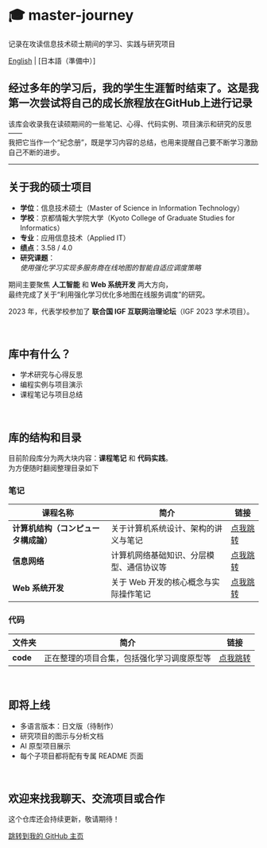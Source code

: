 # 🎓 master-journey

记录在攻读信息技术硕士期间的学习、实践与研究项目

[English](./README.md) | [日本語（準備中）]

<h2></h2>

## 经过多年的学习后，我的学生生涯暂时结束了。这是我第一次尝试将自己的成长旅程放在GitHub上进行记录

该库会收录我在读硕期间的一些笔记、心得、代码实例、项目演示和研究的反思 ——  
我把它当作一个“纪念册”，既是学习内容的总结，也用来提醒自己要不断学习激励自己不断的进步。

---

## 关于我的硕士项目

- **学位**：信息技术硕士（Master of Science in Information Technology）  
- **学校**：京都情報大学院大学（Kyoto College of Graduate Studies for Informatics）  
- **专业**：应用信息技术（Applied IT）  
- **绩点**：3.58 / 4.0  
- **研究课题**：  
  *使用强化学习实现多服务商在线地图的智能自适应调度策略*

期间主要聚焦 **人工智能** 和 **Web 系统开发** 两大方向，  
最终完成了关于“利用强化学习优化多地图在线服务调度”的研究。

2023 年，代表学校参加了 **联合国 IGF 互联网治理论坛**（IGF 2023 学术项目）。

<br>

## 库中有什么？

- 学术研究与心得反思  
- 编程实例与项目演示  
- 课程笔记与项目总结  

<br>

## 库的结构和目录

目前阶段库分为两大块内容：**课程笔记** 和 **代码实践**。<br>
为方便随时翻阅整理目录如下

### 笔记

| 课程名称 | 简介 | 链接 |
|-------------|-------------|------|
| **计算机结构（コンピュータ構成論）** | 关于计算机系统设计、架构的讲义与笔记 | [点我跳转](https://github.com/brcheungdev/master-journey/tree/main/notes/Computer%20Architecture(%E3%82%B3%E3%83%B3%E3%83%94%E3%83%A5%EF%BC%8D%E3%82%BF%E6%A7%8B%E6%88%90%E8%AB%96)) |
| **信息网络** | 计算机网络基础知识、分层模型、通信协议等 | [点我跳转](https://github.com/brcheungdev/master-journey/tree/main/notes/Information%20Network) |
| **Web 系统开发** | 关于 Web 开发的核心概念与实际操作笔记 | [点我跳转](https://github.com/brcheungdev/master-journey/tree/main/notes/Web%20system%20development) |

### 代码

| 文件夹 | 简介 | 链接 |
|--------|-------------|------|
| **code** | 正在整理的项目合集，包括强化学习调度原型等 | [点我跳转](./code/) |

<br>

## 即将上线

- 多语言版本：日文版（待制作）  
- 研究项目的图示与分析文档  
- AI 原型项目展示  
- 每个子项目都将配有专属 README 页面  

<br>
<h2></h2>

## 欢迎来找我聊天、交流项目或合作 

这个仓库还会持续更新，敬请期待！

<p>
  <a href="https://github.com/brcheungdev">跳转到我的 GitHub 主页</a>
</p>


